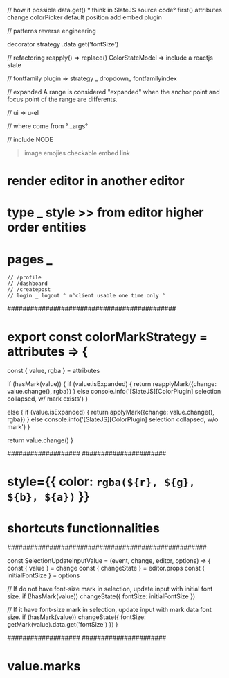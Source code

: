 
// how it possible 
    data.get() ° think in SlateJS source code° 
    first()
    attributes 
      change colorPicker default position
    add embed plugin

// patterns reverse engineering 

  decorator strategy 
  .data.get('fontSize')

// refactoring 
  reapply() => replace()
  ColorStateModel => include a reactjs state 
  
// fontfamily plugin => strategy _ dropdown_ fontfamilyindex


// expanded 
A range is considered "expanded" when the anchor point and focus point of the range are differents.

// ui => u-el

// where come from °...args° 


// include NODE
  > image
  > emojies 
  > checkable
  > embed
  > link 

# render editor in another editor 

# type _ style >> from editor higher order entities

# pages _ 
    // /profile
    // /dashboard 
    // /createpost
    // login _ logout ° n°client usable one time only °


############################################

  # export const colorMarkStrategy = attributes => {
  const { value, rgba } = attributes

  if (hasMark(value)) {
    if (value.isExpanded) {
      return reapplyMark({change: value.change(), rgba})
    }
    else console.info('[SlateJS][ColorPlugin] selection collapsed, w/ mark exists')
  }

  else {
    if (value.isExpanded) {
      return applyMark({change: value.change(), rgba})
    }
    else console.info('[SlateJS][ColorPlugin] selection collapsed, w/o mark')
  }

  return value.change()
}

###################     ######################


#  style={{ color: `rgba(${r}, ${g}, ${b}, ${a})` }}


# shortcuts functionnalities 


####################################################


const SelectionUpdateInputValue = (event, change, editor, options) => {
  const { value } = change
  const { changeState } = editor.props
  const { initialFontSize } = options

  // If do not have font-size mark in selection, update input with initial font size.
  if (!hasMark(value)) changeState({ fontSize: initialFontSize })

  // If it have font-size mark in selection, update input with mark data font size.
  if (hasMark(value)) changeState({ fontSize: getMark(value).data.get('fontSize') })
}

###################     ######################

 # value.marks



